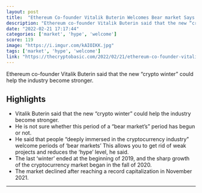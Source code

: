 ```yaml
---
layout: post
title:  "Ethereum Co-founder Vitalik Buterin Welcomes Bear market Says It get Rid Of Weak Projects And Hype"
description: "Ethereum co-founder Vitalik Buterin said that the new “crypto winter” could help the industry become stronger."
date: "2022-02-21 17:17:44"
categories: ['market', 'hype', 'welcome']
score: 119
image: "https://i.imgur.com/kAIOIKK.jpg"
tags: ['market', 'hype', 'welcome']
link: "https://thecryptobasic.com/2022/02/21/ethereum-co-founder-vitalik-buterin-welcomes-bear-market-says-it-get-rid-of-weak-projects-and-hype/"
---
```


Ethereum co-founder Vitalik Buterin said that the new “crypto winter” could help the industry become stronger.

## Highlights

- Vitalik Buterin said that the new “crypto winter” could help the industry become stronger.
- He is not sure whether this period of a “bear market’s” period has begun or not.
- He said that people “deeply immersed in the cryptocurrency industry” welcome periods of ‘bear markets’ This allows you to get rid of weak projects and reduces the ‘hype’ level, he said.
- The last ‘winter’ ended at the beginning of 2019, and the sharp growth of the cryptocurrency market began in the fall of 2020.
- The market declined after reaching a record capitalization in November 2021.

---
